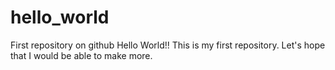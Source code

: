 # hello_world
First repository on github
Hello World!! This is my first repository. Let's hope that I would be able to make more.
